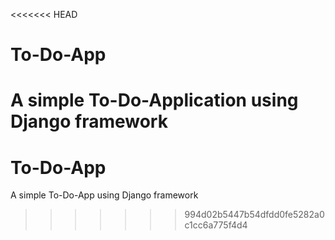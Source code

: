 <<<<<<< HEAD
# To-Do-App 

A simple To-Do-Application using Django framework
=======
# To-Do-App

A simple To-Do-App using Django framework
>>>>>>> 994d02b5447b54dfdd0fe5282a0c1cc6a775f4d4

